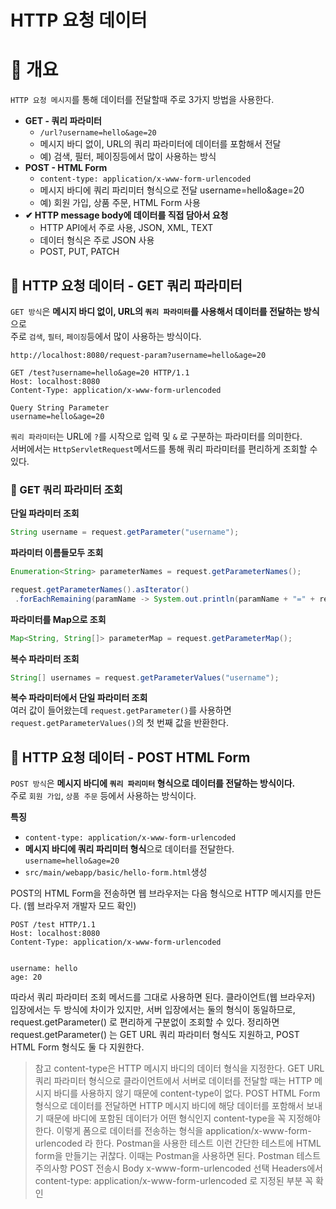 HTTP 요청 데이터 
====================
# 📘 개요
`HTTP 요청 메시지`를 통해 데이터를 전달할때 주로 3가지 방법을 사용한다.

* **GET - 쿼리 파라미터**  
  * `/url?username=hello&age=20`
  * 메시지 바디 없이, URL의 쿼리 파라미터에 데이터를 포함해서 전달
  * 예) 검색, 필터, 페이징등에서 많이 사용하는 방식
* **POST - HTML Form** 
  * `content-type: application/x-www-form-urlencoded`
  * 메시지 바디에 쿼리 파리미터 형식으로 전달 username=hello&age=20
  * 예) 회원 가입, 상품 주문, HTML Form 사용
* **✔ HTTP message body에 데이터를 직접 담아서 요청** 
  * HTTP API에서 주로 사용, JSON, XML, TEXT
  * 데이터 형식은 주로 JSON 사용
  * POST, PUT, PATCH

## 📖 HTTP 요청 데이터 - GET 쿼리 파라미터   
`GET 방식`은 **메시지 바디 없이, URL의 `쿼리 파라미터`를 사용해서 데이터를 전달하는 방식**으로    
주로 `검색`, `필터`, `페이징`등에서 많이 사용하는 방식이다.       

```url
http://localhost:8080/request-param?username=hello&age=20
```  
```http
GET /test?username=hello&age=20 HTTP/1.1
Host: localhost:8080
Content-Type: application/x-www-form-urlencoded        

Query String Parameter
username=hello&age=20
```

`쿼리 파라미터`는 URL에 `?`를 시작으로 입력 및 `&` 로 구분하는 파라미터를 의미한다.     
서버에서는 `HttpServletRequest`메서드를 통해 쿼리 파라미터를 편리하게 조회할 수 있다.    

### 📄 GET 쿼리 파라미터 조회 
**단일 파라미터 조회**   
```java
String username = request.getParameter("username"); 
```

**파라미터 이름들모두 조회**   
```java
Enumeration<String> parameterNames = request.getParameterNames();
```
```java
request.getParameterNames().asIterator()
 .forEachRemaining(paramName -> System.out.println(paramName + "=" + request.getParameter(paramName)));
```
   
**파라미터를 Map으로 조회**   
```java
Map<String, String[]> parameterMap = request.getParameterMap(); 
```
  
**복수 파라미터 조회**   
```java
String[] usernames = request.getParameterValues("username"); 
```
   
**복수 파라미터에서 단일 파라미터 조회**      
여러 값이 들어왔는데 `request.getParameter()`를 사용하면     
`request.getParameterValues()`의 첫 번째 값을 반환한다.       
       
## 📖 HTTP 요청 데이터 - POST HTML Form          
`POST 방식`은 **메시지 바디에 `쿼리 파리미터` 형식으로 데이터를 전달하는 방식이다.**      
주로 `회원 가입`, `상품 주문` 등에서 사용하는 방식이다.              
                      
**특징**        
* `content-type: application/x-www-form-urlencoded`    
* **메시지 바디에 쿼리 파리미터 형식**으로 데이터를 전달한다. `username=hello&age=20`    
* `src/main/webapp/basic/hello-form.html`생성   

POST의 HTML Form을 전송하면 웹 브라우저는 다음 형식으로 HTTP 메시지를 만든다. (웹 브라우저 개발자 모드 확인)

```http
POST /test HTTP/1.1
Host: localhost:8080
Content-Type: application/x-www-form-urlencoded        


username: hello
age: 20
```


따라서 쿼리 파라미터 조회 메서드를 그대로 사용하면 된다.
클라이언트(웹 브라우저) 입장에서는 두 방식에 차이가 있지만, 서버 입장에서는 둘의 형식이 동일하므로,
request.getParameter() 로 편리하게 구분없이 조회할 수 있다.
정리하면 request.getParameter() 는 GET URL 쿼리 파라미터 형식도 지원하고, POST HTML Form
형식도 둘 다 지원한다.
> 참고
> content-type은 HTTP 메시지 바디의 데이터 형식을 지정한다.
> GET URL 쿼리 파라미터 형식으로 클라이언트에서 서버로 데이터를 전달할 때는 HTTP 메시지 바디를
사용하지 않기 때문에 content-type이 없다.
> POST HTML Form 형식으로 데이터를 전달하면 HTTP 메시지 바디에 해당 데이터를 포함해서 보내기
때문에 바디에 포함된 데이터가 어떤 형식인지 content-type을 꼭 지정해야 한다. 이렇게 폼으로 데이터를
전송하는 형식을 application/x-www-form-urlencoded 라 한다.
Postman을 사용한 테스트
이런 간단한 테스트에 HTML form을 만들기는 귀찮다. 이때는 Postman을 사용하면 된다.
Postman 테스트 주의사항
POST 전송시
Body x-www-form-urlencoded 선택
Headers에서 content-type: application/x-www-form-urlencoded 로 지정된 부분 꼭 확인



